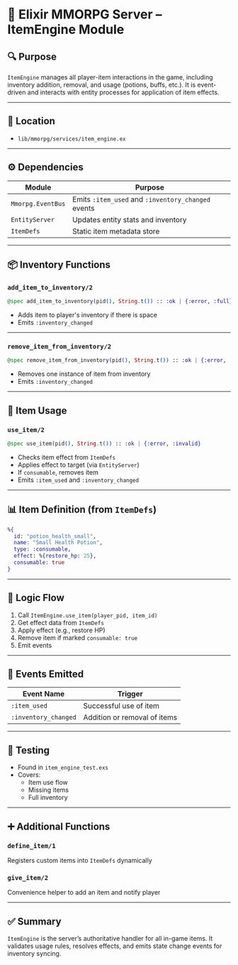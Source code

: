 
# 🧳 Elixir MMORPG Server – ItemEngine Module

## 🔍 Purpose

`ItemEngine` manages all player-item interactions in the game, including inventory addition, removal, and usage (potions, buffs, etc.). It is event-driven and interacts with entity processes for application of item effects.

---

## 📁 Location

- `lib/mmorpg/services/item_engine.ex`

---

## ⚙️ Dependencies

| Module             | Purpose                                              |
|--------------------|------------------------------------------------------|
| `Mmorpg.EventBus`  | Emits `:item_used` and `:inventory_changed` events   |
| `EntityServer`     | Updates entity stats and inventory                   |
| `ItemDefs`         | Static item metadata store                           |

---

## 📦 Inventory Functions

### `add_item_to_inventory/2`

```elixir
@spec add_item_to_inventory(pid(), String.t()) :: :ok | {:error, :full}
```

- Adds item to player's inventory if there is space
- Emits `:inventory_changed`

---

### `remove_item_from_inventory/2`

```elixir
@spec remove_item_from_inventory(pid(), String.t()) :: :ok | {:error, :not_found}
```

- Removes one instance of item from inventory
- Emits `:inventory_changed`

---

## 🍷 Item Usage

### `use_item/2`

```elixir
@spec use_item(pid(), String.t()) :: :ok | {:error, :invalid}
```

- Checks item effect from `ItemDefs`
- Applies effect to target (via `EntityServer`)
- If `consumable`, removes item
- Emits `:item_used` and `:inventory_changed`

---

## 📊 Item Definition (from `ItemDefs`)

```elixir
%{
  id: "potion_health_small",
  name: "Small Health Potion",
  type: :consumable,
  effect: %{restore_hp: 25},
  consumable: true
}
```

---

## 🧠 Logic Flow

1. Call `ItemEngine.use_item(player_pid, item_id)`
2. Get effect data from `ItemDefs`
3. Apply effect (e.g., restore HP)
4. Remove item if marked `consumable: true`
5. Emit events

---

## 🔄 Events Emitted

| Event Name         | Trigger                                   |
|--------------------|--------------------------------------------|
| `:item_used`       | Successful use of item                    |
| `:inventory_changed` | Addition or removal of items             |

---

## 🧪 Testing

- Found in `item_engine_test.exs`
- Covers:
  - Item use flow
  - Missing items
  - Full inventory

---

## ➕ Additional Functions

### `define_item/1`
Registers custom items into `ItemDefs` dynamically

### `give_item/2`
Convenience helper to add an item and notify player

---

## ✅ Summary

`ItemEngine` is the server’s authoritative handler for all in-game items. It validates usage rules, resolves effects, and emits state change events for inventory syncing.

